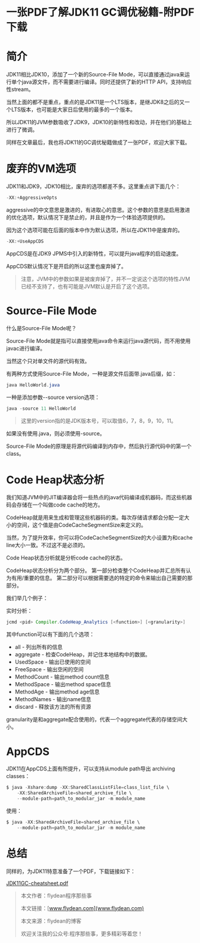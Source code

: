 # 一张PDF了解JDK11 GC调优秘籍-附PDF下载

# 简介

JDK11相比JDK10，添加了一个新的Source-File Mode，可以直接通过java来运行单个java源文件，而不需要进行编译。同时还提供了新的HTTP API，支持响应性stream。

当然上面的都不是重点，重点的是JDK11是一个LTS版本，是继JDK8之后的又一个LTS版本，也可能是大家日后使用的最多的一个版本。

所以JDK11的JVM参数吸收了JDK9，JDK10的新特性和改动，并在他们的基础上进行了微调。

同样在文章最后，我也将JDK11的GC调优秘籍做成了一张PDF，欢迎大家下载。

# 废弃的VM选项

JDK11和JDK9，JDK10相比，废弃的选项都差不多。这里重点讲下面几个：

~~~java
-XX:+AggressiveOpts
~~~

aggressive的中文意思是激进的，有进取心的意思。这个参数的意思是启用激进的优化选项，默认情况下是禁止的，并且是作为一个体验选项提供的。

因为这个选项可能在后面的版本中作为默认选项，所以在JDK11中是废弃的。

~~~java
-XX:+UseAppCDS
~~~

AppCDS是在JDK9 JPMS中引入的新特性，可以提升java程序的启动速度。

AppCDS默认情况下是开启的所以这里也废弃掉了。

> 注意，JVM中的参数如果是被废弃掉了，并不一定说这个选项的特性JVM已经不支持了，也有可能是JVM默认是开启了这个选项。

# Source-File Mode

什么是Source-File Mode呢？

Source-File Mode就是指可以直接使用java命令来运行java源代码，而不用使用javac进行编译。

当然这个只对单文件的源代码有效。

有两种方式使用Source-File Mode，一种是源文件后面带.java后缀，如：

~~~java
java HelloWorld.java
~~~

一种是添加参数--source version选项：

~~~java
java -source 11 HelloWorld
~~~

> 这里的version指的是JDK版本号，可以取值6，7，8，9，10，11。

如果没有使用.java，则必须使用-source。

Source-File Mode的原理是将源代码编译到内存中，然后执行源代码中的第一个class。

# Code Heap状态分析

我们知道JVM中的JIT编译器会将一些热点的java代码编译成机器码，而这些机器码会存储在一个叫做code cache的地方。

CodeHeap就是用来生成和管理这些机器码的类。每次存储请求都会分配一定大小的空间，这个值是由CodeCacheSegmentSize来定义的。

当然，为了提升效率，你可以将CodeCacheSegmentSize的大小设置为和cache line大小一致。不过这不是必须的。

Code Heap状态分析就是分析code cache的状态。

CodeHeap状态分析分为两个部分。 第一部分检查整个CodeHeap并汇总所有认为有用/重要的信息。 第二部分可以根据需要选的特定的命令来输出自己需要的那部分。 

我们举几个例子：

实时分析：

~~~java
jcmd <pid> Compiler.CodeHeap_Analytics [<function>] [<granularity>]
~~~

其中function可以有下面的几个选项：

* all - 列出所有的信息
* aggregate - 检查CodeHeap，并记住本地结构中的数据。
* UsedSpace - 输出已使用的空间
* FreeSpace - 输出空闲的空间
* MethodCount - 输出method count信息
* MethodSpace - 输出method space信息
* MethodAge - 输出method age信息
* MethodNames - 输出name信息
* discard - 释放该方法的所有资源

granularity是和aggregate配合使用的，代表一个aggregate代表的存储空间大小。

# AppCDS

JDK11在AppCDS上面有所提升，可以支持从module path导出 archiving classes：

~~~java
$ java -Xshare:dump -XX:SharedClassListFile=class_list_file \
    -XX:SharedArchiveFile=shared_archive_file \
    --module-path=path_to_modular_jar -m module_name
~~~

使用：

~~~java
$ java -XX:SharedArchiveFile=shared_archive_file \
    --module-path=path_to_modular_jar -m module_name
~~~

# 总结

同样的，为JDK11特意准备了一个PDF，下载链接如下：

[JDK11GC-cheatsheet.pdf](https://github.com/ddean2009/www.flydean.com/blob/master/cheatSheet/JDK11GC-cheatsheet.pdf)

> 本文作者：flydean程序那些事
> 
> 本文链接：[www.flydean.com](www.flydean.com)
> 
> 本文来源：flydean的博客
> 
> 欢迎关注我的公众号:程序那些事，更多精彩等着您！
